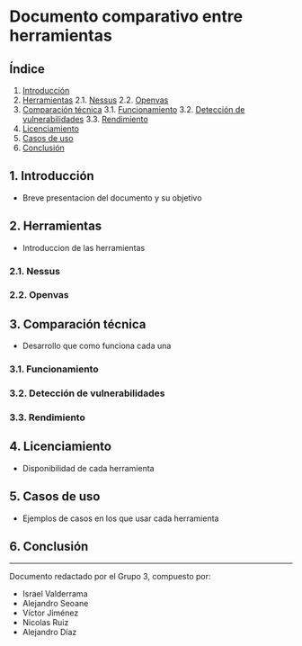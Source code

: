 # Documento comparativo entre herramientas

## Índice

1. [Introducción](#1-introducción)
2. [Herramientas](#2-herramientas)
   2.1. [Nessus](#21-nessus)
   2.2. [Openvas](#22-openvas)
3. [Comparación técnica](#3-comparación-técnica)
   3.1. [Funcionamiento](#31-funcionamiento)
   3.2. [Detección de vulnerabilidades](#32-detección-de-vulnerabilidades)
   3.3. [Rendimiento](#33-rendimiento)
4. [Licenciamiento](#4-licenciamiento)
5. [Casos de uso](#5-casos-de-uso)
6. [Conclusión](#6-conclusión)

## 1. Introducción

- Breve presentacion del documento y su objetivo

## 2. Herramientas

- Introduccion de las herramientas

### 2.1. Nessus

### 2.2. Openvas

## 3. Comparación técnica

- Desarrollo que como funciona cada una

### 3.1. Funcionamiento

### 3.2. Detección de vulnerabilidades

### 3.3. Rendimiento

## 4. Licenciamiento

- Disponibilidad de cada herramienta

## 5. Casos de uso

- Ejemplos de casos en los que usar cada herramienta

## 6. Conclusión

---

Documento redactado por el Grupo 3, compuesto por:

- Israel Valderrama
- Alejandro Seoane
- Víctor Jiménez
- Nicolas Ruiz
- Alejandro Díaz
